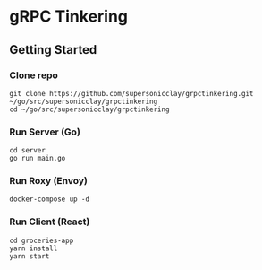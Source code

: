 # gRPC Tinkering

## Getting Started

### Clone repo

```
git clone https://github.com/supersonicclay/grpctinkering.git ~/go/src/supersonicclay/grpctinkering
cd ~/go/src/supersonicclay/grpctinkering
```

### Run Server (Go)

```
cd server
go run main.go
```

### Run Roxy (Envoy)

```
docker-compose up -d
```

### Run Client (React)

```
cd groceries-app
yarn install
yarn start
```
